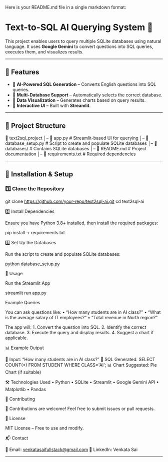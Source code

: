 Here is your README.md file in a single markdown format:

# Text-to-SQL AI Querying System 🚀

This project enables users to query multiple SQLite databases using natural language. It uses **Google Gemini** to convert questions into SQL queries, executes them, and visualizes results.

---

## 📌 Features
- 🔹 **AI-Powered SQL Generation** – Converts English questions into SQL queries.
- 🔹 **Multi-Database Support** – Automatically selects the correct database.
- 🔹 **Data Visualization** – Generates charts based on query results.
- 🔹 **Interactive UI** – Built with **Streamlit**.

---

## 📂 Project Structure

📂 text2sql_project
│– 📜 app.py             # Streamlit-based UI for querying
│– 📜 database_setup.py  # Script to create and populate SQLite databases
│– 📂 databases/         # Contains SQLite databases
│– 📜 README.md          # Project documentation
│– 📜 requirements.txt   # Required dependencies

---

## 🔧 Installation & Setup
### 1️⃣ Clone the Repository

git clone https://github.com/your-repo/text2sql-ai.git
cd text2sql-ai

2️⃣ Install Dependencies

Ensure you have Python 3.8+ installed, then install the required packages:

pip install -r requirements.txt

3️⃣ Set Up the Databases

Run the script to create and populate SQLite databases:

python database_setup.py

🚀 Usage

Run the Streamlit App

streamlit run app.py

Example Queries

You can ask questions like:
	•	“How many students are in AI class?”
	•	“What is the average salary of IT employees?”
	•	“Total revenue in North region?”

The app will:
	1.	Convert the question into SQL.
	2.	Identify the correct database.
	3.	Execute the query and display results.
	4.	Suggest a chart if applicable.

📊 Example Output

💬 Input: “How many students are in AI class?”
📝 SQL Generated: SELECT COUNT(*) FROM STUDENT WHERE CLASS='AI';
📊 Chart Suggested: Pie Chart (if suitable)

🛠 Technologies Used
	•	Python
	•	SQLite
	•	Streamlit
	•	Google Gemini API
	•	Matplotlib
	•	Pandas

🤝 Contributing

🚀 Contributions are welcome! Feel free to submit issues or pull requests.

📜 License

MIT License – Free to use and modify.

📬 Contact

📩 Email: venkatasaifullstack@gmail.com
🤝 LinkedIn: Venkata Sai

---
